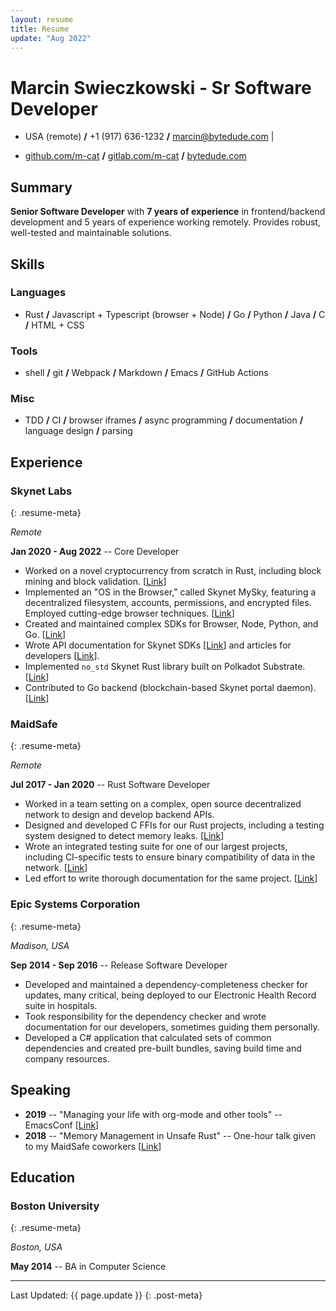 ```yaml
---
layout: resume
title: Resume
update: "Aug 2022"
---
```


# Marcin Swieczkowski - Sr Software Developer

- USA (remote) **/** +1 (917) 636-1232 **/** [marcin@bytedude.com](mailto:marcin@bytedude.com) |

- [github.com/m-cat](https://github.com/m-cat) **/**
  [gitlab.com/m-cat](https://gitlab.com/m-cat) **/**
  [bytedude.com](https://bytedude.com)

## Summary

**Senior Software Developer** with **7 years of experience** in frontend/backend
development and 5 years of experience working remotely. Provides robust,
well-tested and maintainable solutions.

## Skills

### Languages

- Rust **/** Javascript + Typescript (browser + Node) **/** Go **/** Python
  **/** Java **/** C **/** HTML + CSS

### Tools

- shell **/** git **/** Webpack **/** Markdown **/** Emacs **/** GitHub Actions

### Misc

- TDD **/** CI **/** browser iframes **/** async programming **/** documentation
  **/** language design **/** parsing

## Experience

### Skynet Labs
{: .resume-meta}

*Remote*

**Jan 2020 - Aug 2022** -- Core Developer

- Worked on a novel cryptocurrency from scratch in Rust, including block mining
  and block validation. [[Link](https://gitlab.com/SkynetLabs/skynet-token/)]
- Implemented an "OS in the Browser," called Skynet MySky, featuring a
  decentralized filesystem, accounts, permissions, and encrypted files. Employed
  cutting-edge browser techniques.
  [[Link](https://github.com/SkynetLabs/skynet-mysky)]
- Created and maintained complex SDKs for Browser, Node, Python, and Go.
  [[Link](https://github.com/SkynetLabs/skynet-js)]
- Wrote API documentation for Skynet SDKs [[Link](https://siasky.net/docs/)] and
  articles for developers [[Link](https://medium.com/@marcins)].
- Implemented `no_std` Skynet Rust library built on Polkadot Substrate.
  [[Link](https://github.com/SkynetLabs/skynet-substrate)]
- Contributed to Go backend (blockchain-based Skynet portal daemon).
  [[Link](https://gitlab.com/SkynetLabs/skyd)]

### MaidSafe
{: .resume-meta}

*Remote*

**Jul 2017 - Jan 2020** -- Rust Software Developer

- Worked in a team setting on a complex, open source decentralized network to
  design and develop backend APIs.
- Designed and developed C FFIs for our Rust projects, including a testing
  system designed to detect memory leaks.
  [[Link](https://github.com/m-cat/safe_client_libs-wiki/blob/master/FFI-overview.md)]
- Wrote an integrated testing suite for one of our largest projects, including
  CI-specific tests to ensure binary compatibility of data in the network.
  [[Link](https://github.com/m-cat/safe_client_libs-wiki/blob/master/Binary-compatibility-tests.md)]
- Led effort to write thorough documentation for the same project.
  [[Link](https://github.com/m-cat/safe_client_libs-wiki)]

### Epic Systems Corporation
{: .resume-meta}

*Madison, USA*

**Sep 2014 - Sep 2016** -- Release Software Developer

- Developed and maintained a dependency-completeness checker for updates, many
  critical, being deployed to our Electronic Health Record suite in hospitals.
- Took responsibility for the dependency checker and wrote documentation for our
  developers, sometimes guiding them personally.
- Developed a C# application that calculated sets of common dependencies and
  created pre-built bundles, saving build time and company resources.

## Speaking

- **2019** -- "Managing your life with org-mode and other tools" -- EmacsConf
  [[Link](https://emacsconf.org/2019/schedule)]
- **2018** -- "Memory Management in Unsafe Rust" -- One-hour talk given to my
  MaidSafe coworkers [[Link](https://github.com/m-cat/unsafe-rust)]

## Education

### Boston University
{: .resume-meta}

*Boston, USA*

**May 2014** -- BA in Computer Science

---

Last Updated: {{ page.update }}
{: .post-meta}
